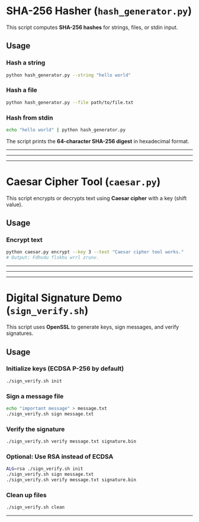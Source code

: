 # SHA-256 Hasher (`hash_generator.py`)

This script computes **SHA-256 hashes** for strings, files, or stdin input.

## Usage

### Hash a string
```bash
python hash_generator.py --string "hello world"
```

### Hash a file
```bash
python hash_generator.py --file path/to/file.txt
```

### Hash from stdin
```bash
echo "hello world" | python hash_generator.py
```

The script prints the **64-character SHA-256 digest** in hexadecimal format.

---
---
---

# Caesar Cipher Tool (`caesar.py`)

This script encrypts or decrypts text using **Caesar cipher** with a key (shift value).

## Usage

### Encrypt text
```bash
python caesar.py encrypt --key 3 --text "Caesar cipher tool works."
# Output: Fdhvdu flskhu wrrl zrunv.
```

---
---
---

# Digital Signature Demo (`sign_verify.sh`)

This script uses **OpenSSL** to generate keys, sign messages, and verify signatures.


## Usage

### Initialize keys (ECDSA P-256 by default)
```bash
./sign_verify.sh init
```

### Sign a message file
```bash
echo "important message" > message.txt
./sign_verify.sh sign message.txt
```

### Verify the signature
```bash
./sign_verify.sh verify message.txt signature.bin
```

### Optional: Use RSA instead of ECDSA
```bash
ALG=rsa ./sign_verify.sh init
./sign_verify.sh sign message.txt
./sign_verify.sh verify message.txt signature.bin
```

### Clean up files
```bash
./sign_verify.sh clean
```

---
